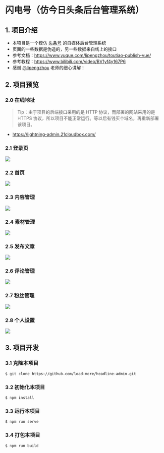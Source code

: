 # 闪电号（仿今日头条后台管理系统）

## 1. 项目介绍

- 本项目是一个模仿  [头条号](https://mp.toutiao.com/) 的自媒体后台管理系统
- 页面的一些数据是伪造的，另一些数据来自线上的接口
- 参考文档：https://www.yuque.com/lipengzhou/toutiao-publish-vue/
- 参考教程：https://www.bilibili.com/video/BV1yf4y167P6
- 感谢 [@lipengzhou](https://github.com/lipengzhou) 老师的细心讲解！

## 2. 项目预览

### 2.0 在线地址

> Tip：由于项目的后端接口采用的是 HTTP 协议，而部署的网站采用的是 HTTPS 协议，所以项目不能正常运行。等以后有钱买个域名，再重新部署该项目。

- https://lightning-admin.21cloudbox.com/

### 2.1 登录页

![](https://gitee.com/gainmore/imglib/raw/master/img/20210812190755.png)

### 2.2 首页

![](https://gitee.com/gainmore/imglib/raw/master/img/20210812191757.png)

### 2.3 内容管理

![](https://gitee.com/gainmore/imglib/raw/master/img/20210812191820.png)

### 2.4 素材管理

![](https://gitee.com/gainmore/imglib/raw/master/img/20210812191835.png)

### 2.5 发布文章

![](https://gitee.com/gainmore/imglib/raw/master/img/20210812191848.png)

### 2.6 评论管理

![](https://gitee.com/gainmore/imglib/raw/master/img/20210812191903.png)

### 2.7 粉丝管理

![](https://gitee.com/gainmore/imglib/raw/master/img/20210812191918.png)

### 2.8 个人设置

![](https://gitee.com/gainmore/imglib/raw/master/img/20210812191944.png)

## 3. 项目开发

### 3.1 克隆本项目

```shell
$ git clone https://github.com/load-more/headline-admin.git
```

### 3.2 初始化本项目

```shell
$ npm install
```

### 3.3 运行本项目

```shell
$ npm run serve
```

### 3.4 打包本项目

```shell
$ npm run build
```

